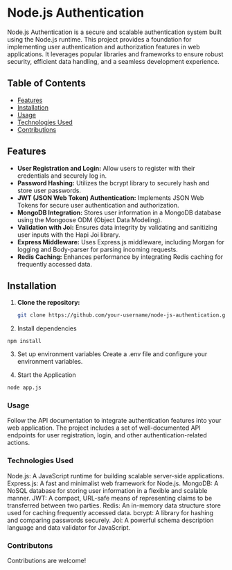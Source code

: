 # Node.js Authentication

Node.js Authentication is a secure and scalable authentication system built using the Node.js runtime. This project provides a foundation for implementing user authentication and authorization features in web applications. It leverages popular libraries and frameworks to ensure robust security, efficient data handling, and a seamless development experience.

## Table of Contents

- [Features](#features)
- [Installation](#installation)
- [Usage](#usage)
- [Technologies Used](#technologies-used)
- [Contributions](#contributions)

## Features

- **User Registration and Login:** Allow users to register with their credentials and securely log in.
- **Password Hashing:** Utilizes the bcrypt library to securely hash and store user passwords.
- **JWT (JSON Web Token) Authentication:** Implements JSON Web Tokens for secure user authentication and authorization.
- **MongoDB Integration:** Stores user information in a MongoDB database using the Mongoose ODM (Object Data Modeling).
- **Validation with Joi:** Ensures data integrity by validating and sanitizing user inputs with the Hapi Joi library.
- **Express Middleware:** Uses Express.js middleware, including Morgan for logging and Body-parser for parsing incoming requests.
- **Redis Caching:** Enhances performance by integrating Redis caching for frequently accessed data.

## Installation

1. **Clone the repository:**

   ```bash
   git clone https://github.com/your-username/node-js-authentication.git
   ```

2. Install dependencies

```
npm install
```

3. Set up environment variables
   Create a .env file and configure your environment variables.

4. Start the Application

```bash
node app.js
```

### Usage

Follow the API documentation to integrate authentication features into your web application. The project includes a set of well-documented API endpoints for user registration, login, and other authentication-related actions.

### Technologies Used

Node.js: A JavaScript runtime for building scalable server-side applications.
Express.js: A fast and minimalist web framework for Node.js.
MongoDB: A NoSQL database for storing user information in a flexible and scalable manner.
JWT: A compact, URL-safe means of representing claims to be transferred between two parties.
Redis: An in-memory data structure store used for caching frequently accessed data.
bcrypt: A library for hashing and comparing passwords securely.
Joi: A powerful schema description language and data validator for JavaScript.

### Contributons

Contributions are welcome!
